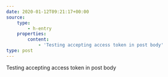 ```yaml
---
date: 2020-01-12T09:21:17+00:00
source:
    type:
        - h-entry
    properties:
        content:
            - 'Testing accepting access token in post body'
type: post
---
```

Testing accepting access token in post body
